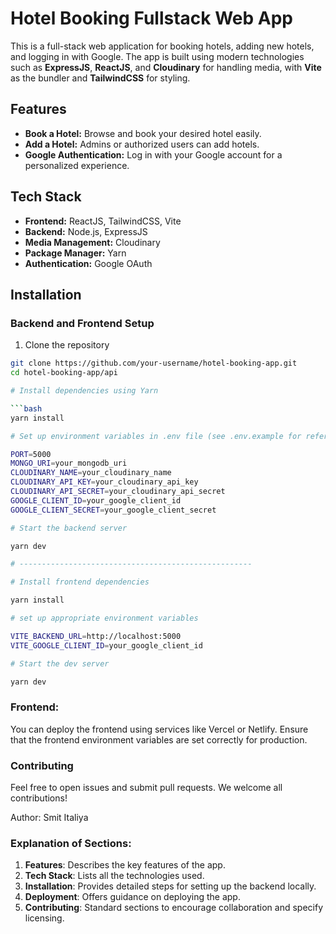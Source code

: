 # Hotel Booking Fullstack Web App

This is a full-stack web application for booking hotels, adding new hotels, and logging in with Google. The app is built using modern technologies such as **ExpressJS**, **ReactJS**, and **Cloudinary** for handling media, with **Vite** as the bundler and **TailwindCSS** for styling.

## Features

- **Book a Hotel:** Browse and book your desired hotel easily.
- **Add a Hotel:** Admins or authorized users can add hotels.
- **Google Authentication:** Log in with your Google account for a personalized experience.

## Tech Stack

- **Frontend:** ReactJS, TailwindCSS, Vite
- **Backend:** Node.js, ExpressJS
- **Media Management:** Cloudinary
- **Package Manager:** Yarn
- **Authentication:** Google OAuth

## Installation

### Backend and Frontend Setup

1. Clone the repository
```bash
git clone https://github.com/your-username/hotel-booking-app.git
cd hotel-booking-app/api

# Install dependencies using Yarn

```bash
yarn install

# Set up environment variables in .env file (see .env.example for reference)

PORT=5000
MONGO_URI=your_mongodb_uri
CLOUDINARY_NAME=your_cloudinary_name
CLOUDINARY_API_KEY=your_cloudinary_api_key
CLOUDINARY_API_SECRET=your_cloudinary_api_secret
GOOGLE_CLIENT_ID=your_google_client_id
GOOGLE_CLIENT_SECRET=your_google_client_secret

# Start the backend server

yarn dev

# ----------------------------------------------------

# Install frontend dependencies

yarn install

# set up appropriate environment variables

VITE_BACKEND_URL=http://localhost:5000
VITE_GOOGLE_CLIENT_ID=your_google_client_id

# Start the dev server

yarn dev
```


### Frontend: 
You can deploy the frontend using services like Vercel or Netlify. Ensure that the frontend environment variables are set correctly for production.

### Contributing
Feel free to open issues and submit pull requests. We welcome all contributions!

Author: Smit Italiya

### Explanation of Sections:

1. **Features**: Describes the key features of the app.
2. **Tech Stack**: Lists all the technologies used.
4. **Installation**: Provides detailed steps for setting up the backend locally.
5. **Deployment**: Offers guidance on deploying the app.
6. **Contributing**: Standard sections to encourage collaboration and specify licensing.






